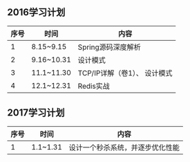 ## 2016学习计划
| 序号|时间|内容|
|--------|--------|--------|
|1|8.15~9.15|Spring源码深度解析|
|2|9.16~10.31|设计模式|
|3|11.1~11.30|TCP/IP详解（卷1）、 设计模式|
|4|12.1~12.31|Redis实战|

## 2017学习计划
| 序号|时间|内容|
|--------|--------|--------|
|1|1.1~1.31|设计一个秒杀系统，并逐步优化性能|
